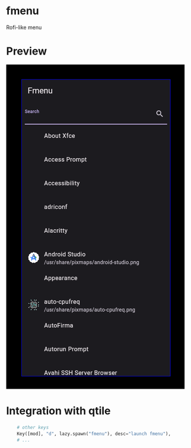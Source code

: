 # fmenu
Rofi-like menu

# Preview
![fmenu preview](screenshots/preview.png)

# Integration with qtile
```python
    # other keys
    Key([mod], "d", lazy.spawn("fmenu"), desc="launch fmenu"),
    # ...
```
